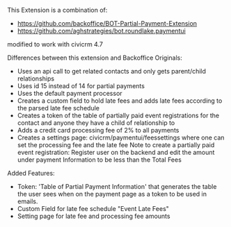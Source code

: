 This Extension is a combination of:

+ https://github.com/backoffice/BOT-Partial-Payment-Extension
+ https://github.com/aghstrategies/bot.roundlake.paymentui

modified to work with civicrm 4.7

Differences between this extension and Backoffice Originals:

+ Uses an api call to get related contacts and only gets parent/child relationships
+ Uses id 15 instead of 14 for partial payments
+ Uses the default payment processor
+ Creates a custom field to hold late fees and adds late fees according to the parsed late fee schedule
+ Creates a token of the table of partially paid event registrations for the contact and anyone they have a child of relationship to
+ Adds a credit card processing fee of 2% to all payments
+ Creates a settings page: civicrm/paymentui/feessettings where one can set the processing fee and the late fee
Note to create a partially paid event registration: Register user on the backend and edit the amount under payment Information to be less than the Total Fees

Added Features:

+ Token: 'Table of Partial Payment Information' that generates the table the user sees when on the payment page as a token to be used in emails.
+ Custom Field for late fee schedule "Event Late Fees"
+ Setting page for late fee and processing fee amounts
